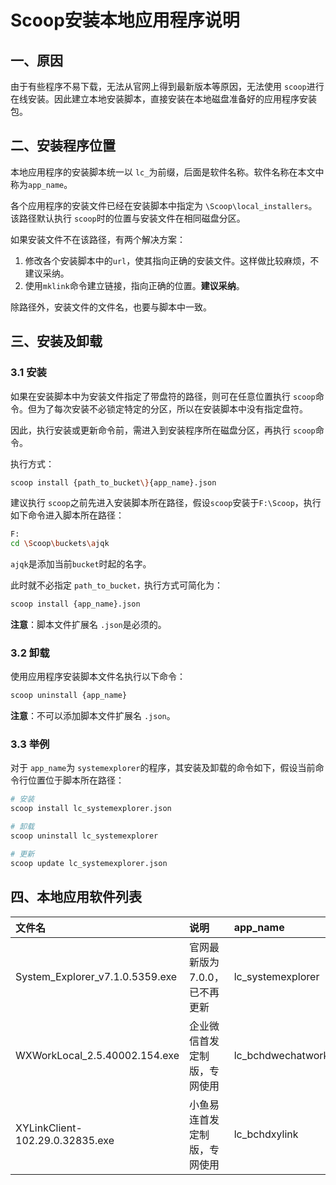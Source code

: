 # Scoop安装本地应用程序说明

## 一、原因

由于有些程序不易下载，无法从官网上得到最新版本等原因，无法使用 `scoop`进行在线安装。因此建立本地安装脚本，直接安装在本地磁盘准备好的应用程序安装包。

## 二、安装程序位置

本地应用程序的安装脚本统一以 `lc_`为前缀，后面是软件名称。软件名称在本文中称为`app_name`。

各个应用程序的安装文件已经在安装脚本中指定为 `\Scoop\local_installers`。该路径默认执行 `scoop`时的位置与安装文件在相同磁盘分区。

如果安装文件不在该路径，有两个解决方案：

1. 修改各个安装脚本中的`url`，使其指向正确的安装文件。这样做比较麻烦，不建议采纳。
2. 使用`mklink`命令建立链接，指向正确的位置。**建议采纳**。

除路径外，安装文件的文件名，也要与脚本中一致。

## 三、安装及卸载

### 3.1 安装

如果在安装脚本中为安装文件指定了带盘符的路径，则可在任意位置执行 `scoop`命令。但为了每次安装不必锁定特定的分区，所以在安装脚本中没有指定盘符。

因此，执行安装或更新命令前，需进入到安装程序所在磁盘分区，再执行 `scoop`命令。

执行方式：

```bash
scoop install {path_to_bucket\}{app_name}.json
```

建议执行 `scoop`之前先进入安装脚本所在路径，假设`scoop`安装于`F:\Scoop`，执行如下命令进入脚本所在路径：

```bash
F:
cd \Scoop\buckets\ajqk
```

`ajqk`是添加当前`bucket`时起的名字。

此时就不必指定 `path_to_bucket，`执行方式可简化为：

```bash
scoop install {app_name}.json
```

**注意**：脚本文件扩展名 `.json`是必须的。

### 3.2 卸载

使用应用程序安装脚本文件名执行以下命令：

```bash
scoop uninstall {app_name}
```

**注意**：不可以添加脚本文件扩展名 `.json`。

### 3.3 举例

对于 `app_name`为 `systemexplorer`的程序，其安装及卸载的命令如下，假设当前命令行位置位于脚本所在路径：

```bash
# 安装
scoop install lc_systemexplorer.json

# 卸载
scoop uninstall lc_systemexplorer

# 更新
scoop update lc_systemexplorer.json
```

## 四、本地应用软件列表

| 文件名                          | 说明                         | app_name          |
| :------------------------------ | :--------------------------- | :---------------- |
| System_Explorer_v7.1.0.5359.exe | 官网最新版为7.0.0，已不再更新  | lc_systemexplorer |
| WXWorkLocal_2.5.40002.154.exe   | 企业微信首发定制版，专网使用 | lc_bchdwechatwork |
| XYLinkClient-102.29.0.32835.exe | 小鱼易连首发定制版，专网使用 | lc_bchdxylink     |
